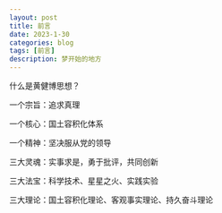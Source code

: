 ```yaml
---
layout: post
title: 前言
date: 2023-1-30
categories: blog
tags: [前言]
description: 梦开始的地方
---
```


什么是黄健博思想？

一个宗旨：追求真理

一个核心：国土容积化体系

一个精神：坚决服从党的领导

三大灵魂：实事求是，勇于批评，共同创新

三大法宝：科学技术、星星之火、实践实验

三大理论：国土容积化理论、客观事实理论、持久奋斗理论

